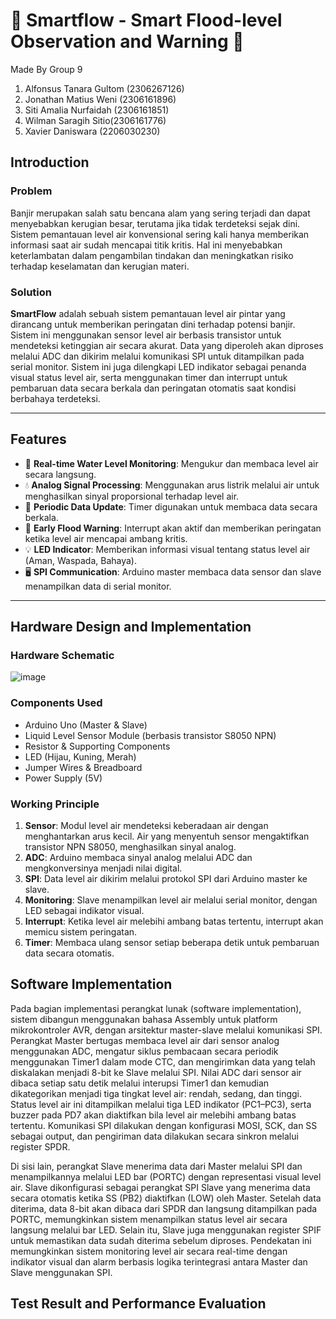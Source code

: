 # 🏡 Smartflow - Smart Flood-level Observation and Warning 🏡

Made By Group 9

1. Alfonsus Tanara Gultom (2306267126)
2. Jonathan Matius Weni (2306161896)
3. Siti Amalia Nurfaidah (2306161851)
4. Wilman Saragih Sitio(2306161776)
5. Xavier Daniswara (2206030230)



## Introduction

### Problem

Banjir merupakan salah satu bencana alam yang sering terjadi dan dapat menyebabkan kerugian besar, terutama jika tidak terdeteksi sejak dini. Sistem pemantauan level air konvensional sering kali hanya memberikan informasi saat air sudah mencapai titik kritis. Hal ini menyebabkan keterlambatan dalam pengambilan tindakan dan meningkatkan risiko terhadap keselamatan dan kerugian materi.

### Solution

**SmartFlow** adalah sebuah sistem pemantauan level air pintar yang dirancang untuk memberikan peringatan dini terhadap potensi banjir. Sistem ini menggunakan sensor level air berbasis transistor untuk mendeteksi ketinggian air secara akurat. Data yang diperoleh akan diproses melalui ADC dan dikirim melalui komunikasi SPI untuk ditampilkan pada serial monitor. Sistem ini juga dilengkapi LED indikator sebagai penanda visual status level air, serta menggunakan timer dan interrupt untuk pembaruan data secara berkala dan peringatan otomatis saat kondisi berbahaya terdeteksi.

---

## Features

- 📡 **Real-time Water Level Monitoring**: Mengukur dan membaca level air secara langsung.
- 💧 **Analog Signal Processing**: Menggunakan arus listrik melalui air untuk menghasilkan sinyal proporsional terhadap level air.
- 🔄 **Periodic Data Update**: Timer digunakan untuk membaca data secara berkala.
- 🚨 **Early Flood Warning**: Interrupt akan aktif dan memberikan peringatan ketika level air mencapai ambang kritis.
- 💡 **LED Indicator**: Memberikan informasi visual tentang status level air (Aman, Waspada, Bahaya).
- 🖥️ **SPI Communication**: Arduino master membaca data sensor dan slave menampilkan data di serial monitor.

---

## Hardware Design and Implementation 

### Hardware Schematic 
![image](https://hackmd.io/_uploads/H1-vZFNbxe.png)

### Components Used

- Arduino Uno (Master & Slave)
- Liquid Level Sensor Module (berbasis transistor S8050 NPN)
- Resistor & Supporting Components
- LED (Hijau, Kuning, Merah)
- Jumper Wires & Breadboard
- Power Supply (5V)

### Working Principle

1. **Sensor**: Modul level air mendeteksi keberadaan air dengan menghantarkan arus kecil. Air yang menyentuh sensor mengaktifkan transistor NPN S8050, menghasilkan sinyal analog.
2. **ADC**: Arduino membaca sinyal analog melalui ADC dan mengkonversinya menjadi nilai digital.
3. **SPI**: Data level air dikirim melalui protokol SPI dari Arduino master ke slave.
4. **Monitoring**: Slave menampilkan level air melalui serial monitor, dengan LED sebagai indikator visual.
5. **Interrupt**: Ketika level air melebihi ambang batas tertentu, interrupt akan memicu sistem peringatan.
6. **Timer**: Membaca ulang sensor setiap beberapa detik untuk pembaruan data secara otomatis.

## Software Implementation

Pada bagian implementasi perangkat lunak (software implementation), sistem dibangun menggunakan bahasa Assembly untuk platform mikrokontroler AVR, dengan arsitektur master-slave melalui komunikasi SPI. Perangkat Master bertugas membaca level air dari sensor analog menggunakan ADC, mengatur siklus pembacaan secara periodik menggunakan Timer1 dalam mode CTC, dan mengirimkan data yang telah diskalakan menjadi 8-bit ke Slave melalui SPI. Nilai ADC dari sensor air dibaca setiap satu detik melalui interupsi Timer1 dan kemudian dikategorikan menjadi tiga tingkat level air: rendah, sedang, dan tinggi. Status level air ini ditampilkan melalui tiga LED indikator (PC1–PC3), serta buzzer pada PD7 akan diaktifkan bila level air melebihi ambang batas tertentu. Komunikasi SPI dilakukan dengan konfigurasi MOSI, SCK, dan SS sebagai output, dan pengiriman data dilakukan secara sinkron melalui register SPDR.

Di sisi lain, perangkat Slave menerima data dari Master melalui SPI dan menampilkannya melalui LED bar (PORTC) dengan representasi visual level air. Slave dikonfigurasi sebagai perangkat SPI Slave yang menerima data secara otomatis ketika SS (PB2) diaktifkan (LOW) oleh Master. Setelah data diterima, data 8-bit akan dibaca dari SPDR dan langsung ditampilkan pada PORTC, memungkinkan sistem menampilkan status level air secara langsung melalui bar LED. Selain itu, Slave juga menggunakan register SPIF untuk memastikan data sudah diterima sebelum diproses. Pendekatan ini memungkinkan sistem monitoring level air secara real-time dengan indikator visual dan alarm berbasis logika terintegrasi antara Master dan Slave menggunakan SPI.

## Test Result and Performance Evaluation
